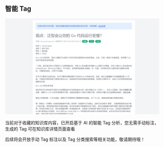 ## 智能 Tag

![image-20220909224402657](../../_resources/images/image-20220909224402657.png)

当前对于收藏的知识库内容，已开启基于 AI 的智能 Tag 分析，您无需手动标注，生成的 Tag 可在知识库详情页面查看

后续将会开放手动 Tag 标注以及 Tag 分类搜索等相关功能，敬请期待哦！